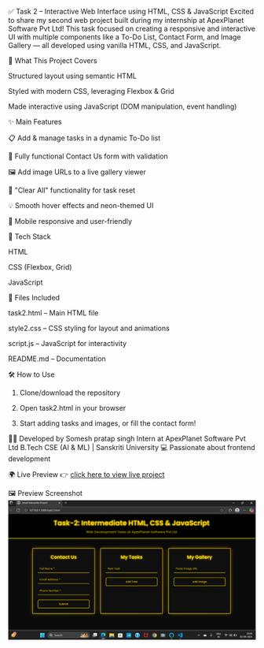 ✅ Task 2 – Interactive Web Interface using HTML, CSS & JavaScript
Excited to share my second web project built during my internship at ApexPlanet Software Pvt Ltd!
This task focused on creating a responsive and interactive UI with multiple components like a To-Do List, Contact Form, and Image Gallery — all developed using vanilla HTML, CSS, and JavaScript.



🚀 What This Project Covers

Structured layout using semantic HTML

Styled with modern CSS, leveraging Flexbox & Grid

Made interactive using JavaScript (DOM manipulation, event handling)



✨ Main Features

📋 Add & manage tasks in a dynamic To-Do list

📧 Fully functional Contact Us form with validation

🖼 Add image URLs to a live gallery viewer

🧼 "Clear All" functionality for task reset

💡 Smooth hover effects and neon-themed UI

📱 Mobile responsive and user-friendly



🧰 Tech Stack

HTML

CSS (Flexbox, Grid)

JavaScript



📁 Files Included

task2.html – Main HTML file

style2.css – CSS styling for layout and animations

script.js – JavaScript for interactivity

README.md – Documentation



🛠 How to Use

1. Clone/download the repository

2. Open task2.html in your browser

3. Start adding tasks and images, or fill the contact form!



👨‍💻 Developed by
Somesh pratap singh
Intern at ApexPlanet Software Pvt Ltd
B.Tech CSE (AI & ML) | Sanskriti University
💻 Passionate about frontend development



🌍 Live Preview
👉 [click here to view live project](http://127.0.0.1:3000/task2.html)

🖼 Preview Screenshot
![alt text](<Screenshot 2025-08-02 100919-1.png>)